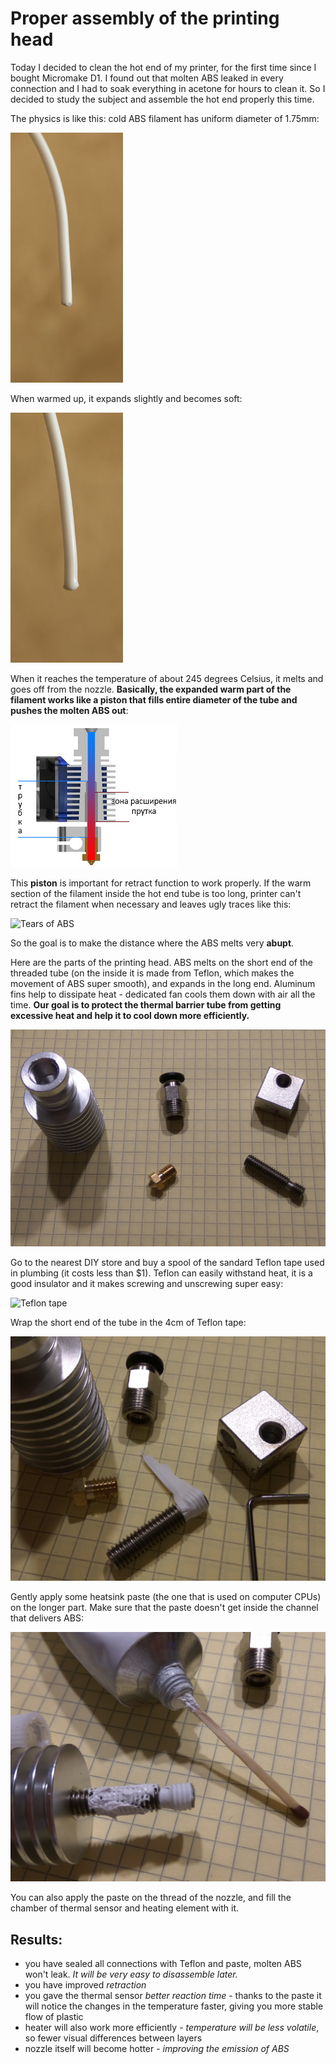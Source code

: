 # Proper assembly of the printing head

Today I decided to clean the hot end of my printer, for the first time since I bought Micromake D1. I found out that molten ABS leaked in every connection and I had to soak everything in acetone for hours to clean it. So I decided to study the subject and assemble the hot end properly this time.

The physics is like this: cold ABS filament has uniform diameter of 1.75mm:

![Cross-section of the hot end](https://raw.githubusercontent.com/Bougakov/Micromake-D1-3D-printer/master/images/printhead_3_prut1.jpg )

When warmed up, it expands slightly and becomes soft:

![Cross-section of the hot end](https://raw.githubusercontent.com/Bougakov/Micromake-D1-3D-printer/master/images/printhead_3_prut2.jpg )

When it reaches the temperature of about 245 degrees Celsius, it melts and goes off from the nozzle. **Basically, the expanded warm part of the filament works like a piston that fills entire diameter of the tube and pushes the molten ABS out**:

![Cross-section of the hot end](https://raw.githubusercontent.com/Bougakov/Micromake-D1-3D-printer/master/images/printhead_4_csection.png)

This **piston** is important for retract function to work properly. If the warm section of the filament inside the hot end tube is too long, printer can't retract the filament when necessary and leaves ugly traces like this:

![Tears of ABS](http://3dtoday.ru/upload/blog/377/41750f2cc979fef852661dcb5a4e1e95.jpeg)

So the goal is to make the distance where the ABS melts very **abupt**.

Here are the parts of the printing head. ABS melts on the short end of the threaded tube (on the inside it is made from Teflon, which makes the movement of ABS super smooth), and expands in the long end. Aluminum fins help to dissipate heat - dedicated fan cools them down with air all the time. **Our goal is to protect the thermal barrier tube from getting excessive heat and help it to cool down more efficiently.**

![Components](https://raw.githubusercontent.com/Bougakov/Micromake-D1-3D-printer/master/images/printhead_0_components.jpg)

Go to the nearest DIY store and buy a spool of the sandard Teflon tape used in plumbing (it costs less than $1). Teflon can easily withstand heat, it is a good insulator and it makes screwing and unscrewing super easy:

![Teflon tape](https://www.nl.ua/upload/iblock/82f/70112178.jpg)

Wrap the short end of the tube in the 4cm of Teflon tape:

![Teflon wrap](https://raw.githubusercontent.com/Bougakov/Micromake-D1-3D-printer/master/images/printhead_1_teflon.jpg)

Gently apply some heatsink paste (the one that is used on computer CPUs) on the longer part. Make sure that the paste doesn't get inside the channel that delivers ABS:

![Heatsink paste](https://raw.githubusercontent.com/Bougakov/Micromake-D1-3D-printer/master/images/printhead_2_paste.jpg)

You can also apply the paste on the thread of the nozzle, and fill the chamber of thermal sensor and heating element with it. 

## Results:

* you have sealed all connections with Teflon and paste, molten ABS won't leak. *It will be very easy to disassemble later.*
* you have improved *retraction*
* you gave the thermal sensor *better reaction time* - thanks to the paste it will notice the changes in the temperature faster, giving you more stable flow of plastic
* heater will also work more efficiently - *temperature will be less volatile*, so fewer visual differences between layers
* nozzle itself will become hotter - *improving the emission of ABS*
